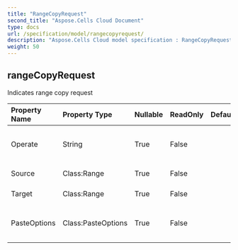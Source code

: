 ```yaml
---
title: "RangeCopyRequest"
second_title: "Aspose.Cells Cloud Document"
type: docs
url: /specification/model/rangecopyrequest/
description: "Aspose.Cells Cloud model specification : RangeCopyRequest. Effortlessly handle Excel and other spreadsheet documents with features like opening, generating, editing, splitting, merging, comparing, and converting."
weight: 50
---
```


## **rangeCopyRequest**

Indicates range copy request 

| Property Name | Property Type | Nullable |  ReadOnly | DefaultValue | Description | 
| :- | :- | :- |:- |  :- | :- |
| Operate | String | True |  False |  | copydata, copystyle, copyto, copyvalue. |  
| Source | Class:Range | True |  False |  | Source range.  |  
| Target | Class:Range | True |  False |  | Target range. |  
| PasteOptions | Class:PasteOptions | True |  False |  | Represents the paste special options.             |  

